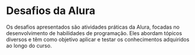 # Desafios da Alura

Os desafios apresentados são atividades práticas da Alura, focadas no desenvolvimento de habilidades de programação. Eles abordam tópicos diversos e têm como objetivo aplicar e testar os conhecimentos adquiridos ao longo do curso.
